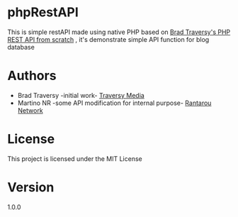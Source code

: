 # phpRestAPI
This is simple restAPI made using native PHP based on [Brad Traversy's PHP REST API from scratch](https://github.com/bradtraversy/php_rest_myblog) , it's demonstrate simple API function for blog database
# Authors
* Brad Traversy -initial work- [Traversy Media](http://www.traversymedia.com/)
* Martino NR -some API modification for internal purpose- [Rantarou Network](https://www.rantarou.net)
# License
This project is licensed under the MIT License
# Version
1.0.0
